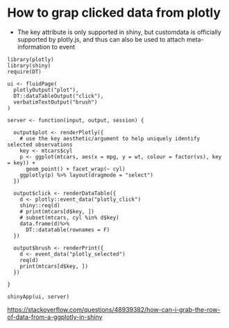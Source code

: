 # How to grap clicked data from plotly

- The key attribute is only supported in shiny, but customdata is officially supported by plotly.js, and thus can also be used to attach meta-information to event

```
library(plotly)
library(shiny)
require(DT)

ui <- fluidPage(
  plotlyOutput("plot"),
  DT::dataTableOutput("click"),
  verbatimTextOutput("brush")
)

server <- function(input, output, session) {

  output$plot <- renderPlotly({
    # use the key aesthetic/argument to help uniquely identify selected observations
    key <- mtcars$cyl
    p <- ggplot(mtcars, aes(x = mpg, y = wt, colour = factor(vs), key = key)) +
      geom_point() + facet_wrap(~ cyl)
    ggplotly(p) %>% layout(dragmode = "select")
  })

  output$click <- renderDataTable({
    d <- plotly::event_data("plotly_click")
    shiny::req(d)
    # print(mtcars[d$key, ])
    # subset(mtcars, cyl %in% d$key)
    data.frame(d)%>%
      DT::datatable(rownames = F)
  })

  output$brush <- renderPrint({
    d <- event_data("plotly_selected")
    req(d)
    print(mtcars[d$key, ])
  })

}

shinyApp(ui, server)
```

https://stackoverflow.com/questions/48939382/how-can-i-grab-the-row-of-data-from-a-ggplotly-in-shiny
